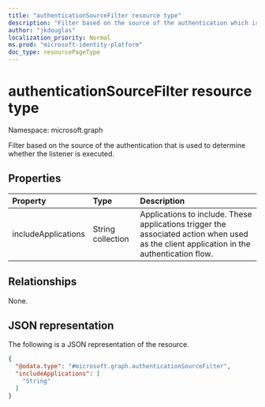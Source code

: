 ```yaml
---
title: "authenticationSourceFilter resource type"
description: "Filter based on the source of the authentication which is used to determine whether the listener is executed or not."
author: "jkdouglas"
localization_priority: Normal
ms.prod: "microsoft-identity-platform"
doc_type: resourcePageType
---
```


# authenticationSourceFilter resource type

Namespace: microsoft.graph

Filter based on the source of the authentication that is used to determine whether the listener is executed.

## Properties

|Property|Type|Description|
|:---|:---|:---|
|includeApplications|String collection|Applications to include. These applications trigger the associated action when used as the client application in the authentication flow.|

## Relationships

None.

## JSON representation

The following is a JSON representation of the resource.
<!-- {
  "blockType": "resource",
  "@odata.type": "microsoft.graph.authenticationSourceFilter"
}
-->

``` json
{
  "@odata.type": "#microsoft.graph.authenticationSourceFilter",
  "includeApplications": [
    "String"
  ]
}
```
